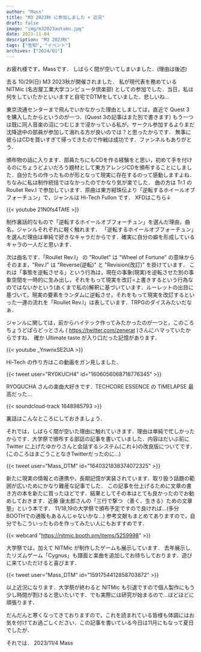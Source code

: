 ```yaml
---
author: "Mass"
title: "M3 2023秋 に参加しました + 近況"
draft: false
image: "img/m32023autumn.jpg"
date: 2023-11-04
description: "M3 2023秋"
tags: ["告知", "イベント"]
archives: ["2024/01"]
---
```


お疲れ様です，Massです．
しばらく間が空いてしまいました．(理由は後述)

去る 10/29(日) M3 2023秋が開催されました．
私が現代表を務めている NITMic (名古屋工業大学コンピュータ倶楽部) としての参加でした．当日，私は何をしていたかといいますと自宅でDTMをしていました．悲しいね...

東京流通センターまで飛んでいかなかった理由としましては，直近で Quest 3 を購入したからというのが一つ．(Quest 3の記事はまた別で書きます)
もう一つは既に同人音楽の沼につむじまで浸かっている私が，サークル参加するよりまだ沈降途中の部員が参加して溺れる方が良いのでは？と思ったからです．
無事に彼らはCDを買いすぎて帰ってきたので作戦は成功です．ファンネルもありがとう．

頒布物の話に入ります．部員たちにもCDを作る経験をと思い，初めて手を付けるのにちょうどよいだろう題材として東方アレンジCDを頒布することにしました．自分たちの作ったものが形となって現実に存在するのって感動しますよね．ちなみに私は制作統括ではなかったのでかなり気が楽でした．
曲の方は Tr.1 の Roullet Rev.I で参加しています．原曲は東方紺珠伝より「逆転するホイールオブフォーチュン」で，ジャンルは Hi-Tech Fullon です．
XFDはこちら↓

{{< youtube 21N0fs4TAfE >}}

制作裏話的なもので「逆転するホイールオブフォーチュン」を選んだ理由，曲名，ジャンルそれぞれに軽く触れます．
「逆転するホイールオブフォーチュン」を選んだ理由は単純で好きなキャラだからです．確実に自分の癖を形成しているキャラの一人だと思います．

次は曲名です．「Roullet Rev.I」 の "Roullet" は "Wheel of Fortune" の意味からそのまま，"Rev.I" は "Reverse(逆転)" と "Revision(改訂)" を掛けています．
これは「事態を逆転させる」という行為は，現在の事象(現実)を逆転させた別の事象空間を一時的に生み出し，それをもって現実を改訂=上書きするという行為なのではないかという(あくまで私の)解釈に基づいています．ルーレットの出目に基づいて，現実の要素をランダムに逆転させ，それをもって現実を改訂するといった一連の流れを「Roullet Rev.I」は表しています．TRPGのダイスみたいだなぁ．

ジャンルに関しては，前からハイテック作ってみたかったのが一つと，このころちょうどぱらどっとさん ( https://twitter.com/zenerat )さんにハマっていたからですね．
確か Ultimate taste が入り口だった記憶があります．

{{< youtube _YnwnxSE2UA >}}

Hi-Tech の作り方はこの動画をガン見しました．

{{< tweet user="RY0KUCH4" id="1606056068718776345" >}}

RYOQUCHA さんの楽曲大好きです．TECHCORE ESSENCE の TIMELAPSE 最高だった...

{{< soundcloud-track 1648985793 >}}

裏話はこんなところにしておきましょう．

それでは，しばらく間が空いた理由に触れていきます．理由は単純で忙しかったからです．大学祭で頒布する部誌の記事を書いていました．内容はだいぶ前に Twitter に上げたゆかりさんと会話するシステム(これ↓)の改良版についてです．(このころはまごうことなきTwitterだったのに...) 

{{< tweet user="Mass_DTM" id="1640321838374072325" >}}

新たに現実の情報との連携や，長期記憶が実装されています．取り扱う話題の範囲が広いためにかなり難産な記事でした．
この記事を仕上げるために文章の書き方の本を新たに買ったほどです．結果としてその本はとても良かったのでお勧めしておきます．近藤 康太郎さんの「三行で撃つ 〈善く、生きる〉ための文章塾」という本です．
11/18,19の大学祭で頒布予定ですので良ければ...(多分BOOTHでの通販もあるんじゃないかな...) 参考文献もまとめてありますので，自分でもこういったものを作ってみたい人にもおすすめです．

{{< webcard "https://nitmic.booth.pm/items/5259998" >}}

大学祭では，加えて NITMic が制作したゲームも展示しています．
去年展示したリズムゲーム「Cygnus」も譜面と楽曲を追加してお待ちしております．遊びに来ていただけると喜びます．

{{< tweet user="Mass_DTM" id="1591754412858703872" >}}

以上近況になります．大学祭が終わると NITMic も引退ですので個人製作にもう少し時間が割けると思いたいです．でも実際には研究が始まるので...ほどほどに頑張ります．

だんだんと寒くなってきておりますので，これを読まれている皆様も体調にはお気を付けてお過ごしください．この記事を書いている今日は11月にもなって夏日でしたが．

それでは．
2023/11/4 Mass